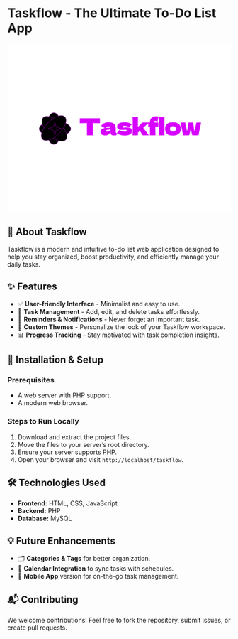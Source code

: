# Taskflow - The Ultimate To-Do List App

![Taskflow Logo](./taskflow-high-resolution-logo.png)

## 🚀 About Taskflow
Taskflow is a modern and intuitive to-do list web application designed to help you stay organized, boost productivity, and efficiently manage your daily tasks.

## ✨ Features
- ✅ **User-friendly Interface** - Minimalist and easy to use.
- 📌 **Task Management** - Add, edit, and delete tasks effortlessly.
- 🔔 **Reminders & Notifications** - Never forget an important task.
- 🎨 **Custom Themes** - Personalize the look of your Taskflow workspace.
- 📊 **Progress Tracking** - Stay motivated with task completion insights.

## 📂 Installation & Setup
### Prerequisites
- A web server with PHP support.
- A modern web browser.

### Steps to Run Locally
1. Download and extract the project files.
2. Move the files to your server’s root directory.
3. Ensure your server supports PHP.
4. Open your browser and visit `http://localhost/taskflow`.

## 🛠️ Technologies Used
- **Frontend:** HTML, CSS, JavaScript
- **Backend:** PHP
- **Database:** MySQL

## 💡 Future Enhancements
- 🗂️ **Categories & Tags** for better organization.
- 📅 **Calendar Integration** to sync tasks with schedules.
- 📱 **Mobile App** version for on-the-go task management.

## 📬 Contributing
We welcome contributions! Feel free to fork the repository, submit issues, or create pull requests.
